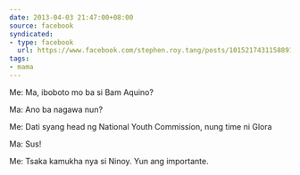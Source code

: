 ```yaml
---
date: 2013-04-03 21:47:00+08:00
source: facebook
syndicated:
- type: facebook
  url: https://www.facebook.com/stephen.roy.tang/posts/10152174311588912
tags:
- mama
---
```


Me: Ma, iboboto mo ba si Bam Aquino? 

Ma: Ano ba nagawa nun? 

Me: Dati syang head ng National Youth Commission, nung time ni Glora 

Ma: Sus! 

Me: Tsaka kamukha nya si Ninoy. Yun ang importante.